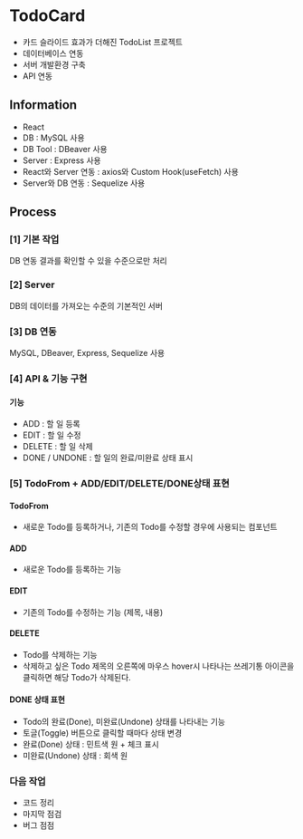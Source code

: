 # TodoCard
* 카드 슬라이드 효과가 더해진 TodoList 프로젝트
* 데이터베이스 연동
* 서버 개발환경 구축
* API 연동


## Information
* React
* DB : MySQL 사용
* DB Tool : DBeaver 사용 
* Server : Express 사용 
* React와 Server 연동 : axios와 Custom Hook(useFetch) 사용 
* Server와 DB 연동 : Sequelize 사용


## Process

### [1] 기본 작업
DB 연동 결과를 확인할 수 있을 수준으로만 처리

### [2] Server
DB의 데이터를 가져오는 수준의 기본적인 서버

### [3] DB 연동
MySQL, DBeaver, Express, Sequelize 사용

### [4] API & 기능 구현
#### 기능
* ADD : 할 일 등록
* EDIT : 할 일 수정
* DELETE : 할 일 삭제
* DONE / UNDONE : 할 일의 완료/미완료 상태 표시

### [5] TodoFrom + ADD/EDIT/DELETE/DONE상태 표현
#### TodoFrom
* 새로운 Todo를 등록하거나, 기존의 Todo를 수정할 경우에 사용되는 컴포넌트
#### ADD
* 새로운 Todo를 등록하는 기능
#### EDIT
* 기존의 Todo를 수정하는 기능 (제목, 내용)
#### DELETE
* Todo를 삭제하는 기능
* 삭제하고 싶은 Todo 제목의 오른쪽에 마우스 hover시 나타나는 쓰레기통 아이콘을 클릭하면 해당 Todo가 삭제된다.
#### DONE 상태 표현
* Todo의 완료(Done), 미완료(Undone) 상태를 나타내는 기능
* 토글(Toggle) 버튼으로 클릭할 때마다 상태 변경
* 완료(Done) 상태 : 민트색 원 + 체크 표시
* 미완료(Undone) 상태 : 회색 원

### 다음 작업 ###
- 코드 정리
- 마지막 점검
- 버그 점점
